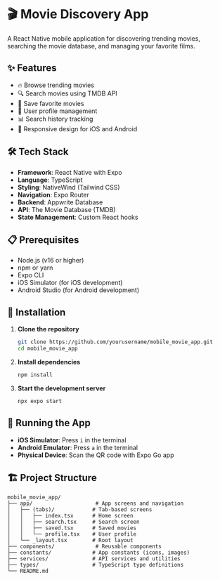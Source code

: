 # 🎬 Movie Discovery App

A React Native mobile application for discovering trending movies, searching the movie database, and managing your favorite films.

## ✨ Features

- 🔥 Browse trending movies
- 🔍 Search movies using TMDB API
- 💾 Save favorite movies
- 👤 User profile management
- 📊 Search history tracking
- 📱 Responsive design for iOS and Android

## 🛠️ Tech Stack

- **Framework**: React Native with Expo
- **Language**: TypeScript
- **Styling**: NativeWind (Tailwind CSS)
- **Navigation**: Expo Router
- **Backend**: Appwrite Database
- **API**: The Movie Database (TMDB)
- **State Management**: Custom React hooks

## 📋 Prerequisites

- Node.js (v16 or higher)
- npm or yarn
- Expo CLI
- iOS Simulator (for iOS development)
- Android Studio (for Android development)

## 🚀 Installation

1. **Clone the repository**
   ```bash
   git clone https://github.com/yourusername/mobile_movie_app.git
   cd mobile_movie_app
   ```

2. **Install dependencies**
   ```bash
   npm install
   ```

3. **Start the development server**
   ```bash
   npx expo start
   ```

## 📱 Running the App

- **iOS Simulator**: Press `i` in the terminal
- **Android Emulator**: Press `a` in the terminal
- **Physical Device**: Scan the QR code with Expo Go app

## 🏗️ Project Structure

```
mobile_movie_app/
├── app/                    # App screens and navigation
│   ├── (tabs)/            # Tab-based screens
│   │   ├── index.tsx      # Home screen
│   │   ├── search.tsx     # Search screen
│   │   ├── saved.tsx      # Saved movies
│   │   └── profile.tsx    # User profile
│   └── _layout.tsx        # Root layout
├── components/             # Reusable components
├── constants/             # App constants (icons, images)
├── services/              # API services and utilities
├── types/                 # TypeScript type definitions
└── README.md
```









